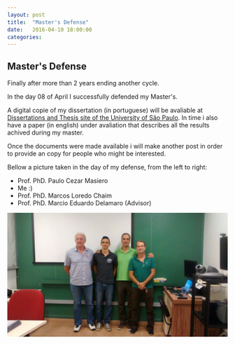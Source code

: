 ```yaml
---
layout: post
title:  "Master's Defense"
date:   2016-04-10 18:00:00
categories: 
---
```


## Master's Defense

Finally after more than 2 years ending another cycle.

In the day 08 of April I successfully defended my Master's.

A digital copie of my dissertation (in portuguese) will be avaliable at [Dissertations and Thesis site of the University of São Paulo](http://www.teses.usp.br/). In time i also have a paper (in english) under avaliation that describes all the results achived during my master. 

Once the documents were made available i will make another post in order to provide an copy for people who might be interested.

Bellow a picture taken in the day of my defense, from the left to right:

* Prof. PhD. Paulo Cezar Masiero
* Me :)
* Prof. PhD. Marcos Loredo Chaim
* Prof. PhD. Marcio Eduardo Delamaro (Advisor)


![Photo with examiners teachers](/img/master.jpg) 